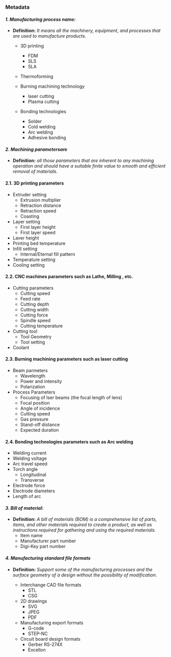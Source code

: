 ### Metadata

#### *1. Manufacturing process name:* 
- **Definition:** *It means all the machinery, equipment, and processes that are used to manufacture products.*

  - 3D printing
      - FDM
      - SLS
      - SLA 
   - Thermoforming
   - Burning machining technology 
      - laser cutting
      - Plasma cutting
      
   - Bonding technologies 
      - Solder
      - Cold welding
      - Arc welding
      - Adhesive bonding 
      
#### *2. Machining  parametersare*
- **Definition:** *all those parameters that are inherent to any machining operation and should have a suitable finite value to smooth and efficient removal of materials.*

#### 2.1. 3D printing parameters 

   * Extruder setting 
      * Extrusion multiplier
      * Retraction distance 
      * Retraction speed 
      * Coasting
   * Layer setting
      * First layer height
      * First layer speed
   * Laver height
   * Printing bed temperature
   * Infill setting
      * Internal/Eternal fill pattern
   * Temperature setting
   * Cooling setting
     
  #### 2.2. CNC machines parameters such as Lathe, Milling , etc. 
  
   * Cutting parameters
      * Cutting speed
      * Feed rate
      * Cutting depth
      * Cutting width
      * Cutting force
      * Spindle speed
      * Cutting temperature
   * Cutting tool
      * Tool Geometry
      * Tool setting
   * Coolant 
      
 #### 2.3. Burning machining parameters such as laser cutting 
  
   * Beam parmeters
      * Wavelength
      * Power and intensity 
      * Polarization
   * Process Parameters
      * Focusing of lser beams (the focal length of lens)
      * Focal position
      * Angle of incidence
      * Cutting speed
      * Gas pressure
      * Stand-off distance
      * Expected duration

  #### 2.4. Bonding technologies parameters such as Arc welding
    
   * Welding current
   * Welding voltage
   * Arc travel speed
   * Torch angle
      * Longitudinal
      * Transverse
   * Electrode force
   * Electrode diameters
   * Length of arc
   
   
#### *3. Bill of material:*
- **Definition:** *A bill of materials (BOM) is a comprehensive list of parts, items, and other materials required to create a product, as well as instructions required for gathering and using the required materials.* 
   - Item name
   - Manufacturer part number
   - Digi-Key part number   
   
#### *4. Manufacturing standard file formats*
- **Definition:** *Support some of the manufacturing processes and the surface geometry of a design without the possibility of modification.* 

   - Interchange CAD file formats
      - STL
      - CSG
   - 2D drawings 
      - SVG
      - JPEG 
      - PDF 
   - Manufacturing export formats 
      - G-code
      - STEP-NC
   - Circuit board design formats
      - Gerber RS-274X
      - Excellon
  
